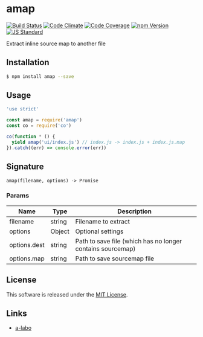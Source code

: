 amap
==========

<!---
This file is generated by ape-tmpl. Do not update manually.
--->

<!-- Badge Start -->
<a name="badges"></a>

[![Build Status][bd_travis_shield_url]][bd_travis_url]
[![Code Climate][bd_codeclimate_shield_url]][bd_codeclimate_url]
[![Code Coverage][bd_codeclimate_coverage_shield_url]][bd_codeclimate_url]
[![npm Version][bd_npm_shield_url]][bd_npm_url]
[![JS Standard][bd_standard_shield_url]][bd_standard_url]

[bd_repo_url]: https://github.com/a-labo/amap
[bd_travis_url]: http://travis-ci.org/a-labo/amap
[bd_travis_shield_url]: http://img.shields.io/travis/a-labo/amap.svg?style=flat
[bd_travis_com_url]: http://travis-ci.com/a-labo/amap
[bd_travis_com_shield_url]: https://api.travis-ci.com/a-labo/amap.svg?token=
[bd_license_url]: https://github.com/a-labo/amap/blob/master/LICENSE
[bd_codeclimate_url]: http://codeclimate.com/github/a-labo/amap
[bd_codeclimate_shield_url]: http://img.shields.io/codeclimate/github/a-labo/amap.svg?style=flat
[bd_codeclimate_coverage_shield_url]: http://img.shields.io/codeclimate/coverage/github/a-labo/amap.svg?style=flat
[bd_gemnasium_url]: https://gemnasium.com/a-labo/amap
[bd_gemnasium_shield_url]: https://gemnasium.com/a-labo/amap.svg
[bd_npm_url]: http://www.npmjs.org/package/amap
[bd_npm_shield_url]: http://img.shields.io/npm/v/amap.svg?style=flat
[bd_standard_url]: http://standardjs.com/
[bd_standard_shield_url]: https://img.shields.io/badge/code%20style-standard-brightgreen.svg

<!-- Badge End -->


<!-- Description Start -->
<a name="description"></a>

Extract inline source map to another file

<!-- Description End -->


<!-- Overview Start -->
<a name="overview"></a>



<!-- Overview End -->


<!-- Sections Start -->
<a name="sections"></a>

<!-- Section from "doc/guides/01.Installation.md.hbs" Start -->

<a name="section-doc-guides-01-installation-md"></a>

Installation
-----

```bash
$ npm install amap --save
```


<!-- Section from "doc/guides/01.Installation.md.hbs" End -->

<!-- Section from "doc/guides/02.Usage.md.hbs" Start -->

<a name="section-doc-guides-02-usage-md"></a>

Usage
---------

```javascript
'use strict'

const amap = require('amap')
const co = require('co')

co(function * () {
  yield amap('ui/index.js') // index.js -> index.js + index.js.map
}).catch((err) => console.error(err))

```


<!-- Section from "doc/guides/02.Usage.md.hbs" End -->

<!-- Section from "doc/guides/03.Signature.md.hbs" Start -->

<a name="section-doc-guides-03-signature-md"></a>

Signature
---------

`amap(filename, options) -> Promise`

### Params

| Name | Type | Description |
| ----- | --- | -------- |
| filename | string | Filename to extract |
| options | Object | Optional settings |
| options.dest | string | Path to save file (which has no longer contains sourcemap) |
| options.map | string | Path to save sourcemap file |



<!-- Section from "doc/guides/03.Signature.md.hbs" End -->


<!-- Sections Start -->


<!-- LICENSE Start -->
<a name="license"></a>

License
-------
This software is released under the [MIT License](https://github.com/a-labo/amap/blob/master/LICENSE).

<!-- LICENSE End -->


<!-- Links Start -->
<a name="links"></a>

Links
------

+ [a-labo][a_labo_url]

[a_labo_url]: https://github.com/a-labo

<!-- Links End -->
